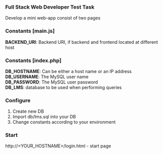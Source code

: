 ### Full Stack Web Developer Test Task

Develop a mini web-app consist of two pages

### Constants [main.js]

**BACKEND_URI**: Backend URI, if backend and frontend located at different host

### Constants [index.php]

**DB_HOSTNAME**: Can be either a host name or an IP address  
**DB_USERNAME**: The MySQL user name  
**DB_PASSWORD**: The MySQL user password  
**DB_LMS**:  database to be used when performing queries   

### Configure

1. Create new DB
2. Import db/lms.sql into your DB
3. Change constants according to your environment

### Start

http://<YOUR_HOSTNAME>/login.html - start page
